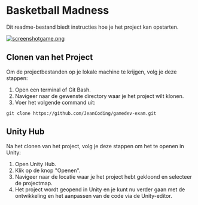 
# Basketball Madness 

Dit readme-bestand biedt instructies hoe je het project kan opstarten.

[![screenshotgame.png](https://i.postimg.cc/Y2LLH1WH/screenshotgame.png)](https://postimg.cc/XX3YKBLH)

## Clonen van het Project

Om de projectbestanden op je lokale machine te krijgen, volg je deze stappen:

1. Open een terminal of Git Bash.
2. Navigeer naar de gewenste directory waar je het project wilt klonen.
3. Voer het volgende command uit:



```
git clone https://github.com/JeanCoding/gamedev-exam.git
```
## Unity Hub

Na het clonen van het project, volg je deze stappen om het te openen in Unity:

1. Open Unity Hub.
2. Klik op de knop "Openen".
3. Navigeer naar de locatie waar je het project hebt gekloond en selecteer de projectmap.
4. Het project wordt geopend in Unity en je kunt nu verder gaan met de ontwikkeling en het aanpassen van de code via de Unity-editor.
